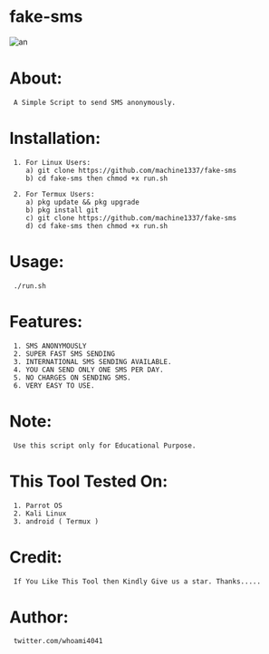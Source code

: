 # fake-sms
![an](https://user-images.githubusercontent.com/82051128/120229327-5563f900-c266-11eb-8b57-a1367fde816c.png)

# About:
     A Simple Script to send SMS anonymously.

# Installation:
     1. For Linux Users:
        a) git clone https://github.com/machine1337/fake-sms
        b) cd fake-sms then chmod +x run.sh
        
     2. For Termux Users:
        a) pkg update && pkg upgrade
        b) pkg install git
        c) git clone https://github.com/machine1337/fake-sms
        d) cd fake-sms then chmod +x run.sh
        
# Usage:
     ./run.sh

# Features:
     1. SMS ANONYMOUSLY
     2. SUPER FAST SMS SENDING
     3. INTERNATIONAL SMS SENDING AVAILABLE.
     4. YOU CAN SEND ONLY ONE SMS PER DAY.
     5. NO CHARGES ON SENDING SMS.
     6. VERY EASY TO USE.
     
# Note:
     Use this script only for Educational Purpose.
     
 # This Tool Tested On:
     1. Parrot OS
     2. Kali Linux
     3. android ( Termux )
     
# Credit:
     If You Like This Tool then Kindly Give us a star. Thanks.....
     
# Author:
     twitter.com/whoami4041
